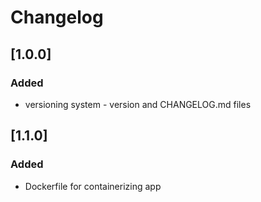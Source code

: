# Changelog

## [1.0.0]
### Added
- versioning system - version and CHANGELOG.md files

## [1.1.0]
### Added
- Dockerfile for containerizing app

